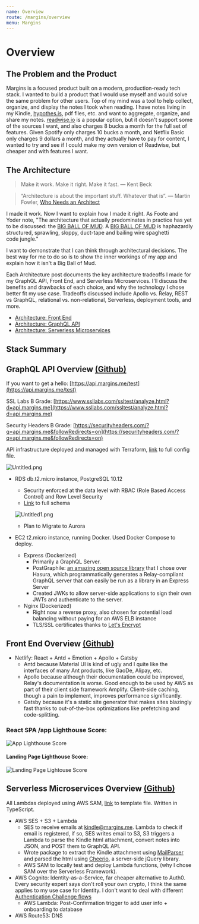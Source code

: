 ```yaml
---
name: Overview
route: /margins/overview
menu: Margins 
---
```

# Overview
## The Problem and the Product

Margins is a focused product built on a modern, production-ready tech stack. I wanted to build a product that I would use myself and would solve the same problem for other users. Top of my mind was a tool to help collect, organize, and display the notes I took when reading. I have notes living in my Kindle, [hypothes.is](http://hypothes.is), pdf files, etc. and want to aggregate, organize, and share my notes. [readwise.io](http://readwise.io) is a popular option, but it doesn't support some of the sources I want, and also charges 8 bucks a month for the full set of features. Given Spotify only charges 10 bucks a month, and Netflix Basic only charges 9 dollars a month, and they actually have to pay for content, I wanted to try and see if I could make my own version of Readwise, but cheaper and with features I want. 

## The Architecture

> Make it work. Make it right. Make it fast. — Kent Beck

> “Architecture is about the important stuff. Whatever that is”. — Martin Fowler, [Who Needs an Architect](https://martinfowler.com/ieeeSoftware/whoNeedsArchitect.pdf)

I made it work. Now I want to explain how I made it right. As Foote and Yoder note, "The architecture that actually predominates in practice has yet to be discussed: the [BIG BALL OF MUD](http://www.laputan.org/mud/mud.html#BigBallOfMud). A [BIG BALL OF MUD](http://www.laputan.org/mud/mud.html#BigBallOfMud) is haphazardly structured, sprawling, sloppy, duct-tape and bailing wire spaghetti code jungle."

I want to demonstrate that I can think through architectural decisions. The best way for me to do so is to show the inner workings of my app and explain how it isn't a Big Ball of Mud.

Each Architecture post documents the key architecture tradeoffs I made for my GraphQL API, Front End, and Serverless Microservices. I'll discuss the benefits and drawbacks of each choice, and why the technology I chose better fit my use case. Tradeoffs discussed include  Apollo vs. Relay, REST vs GraphQL, relational vs. non-relational, Serverless, deployment tools, and more.

- [Architecture: Front End](./front-end)
- [Architecture: GraphQL API](./graphql-api)
- [Architecture: Serverless Microservices](./serverless-microservices)

## Stack Summary

## GraphQL API Overview [(Github)](https://github.com/alexliusq/margins-services/tree/master/graphql-api)

If you want to get a hello: [https://api.margins.me/test](https://api.margins.me/test)

SSL Labs B Grade: [https://www.ssllabs.com/ssltest/analyze.html?d=api.margins.me](https://www.ssllabs.com/ssltest/analyze.html?d=api.margins.me)

Security Headers B Grade: [https://securityheaders.com/?q=api.margins.me&followRedirects=on](https://securityheaders.com/?q=api.margins.me&followRedirects=on)

API infrastructure deployed and managed with Terraform, [link](https://github.com/alexliusq/margins-services/blob/master/graphql-api/terraform/main.tf) to full config file.

![Untitled.png](Untitled.png)

- RDS db.t2.micro instance, PostgreSQL 10.12
    - Security enforced at the data level with RBAC (Role Based Access Control) and Row Level Security
    - [Link](https://github.com/alexliusq/margins-services/blob/master/graphql-api/db/init/00-schema.sql) to full schema

    ![Untitled1.png](Untitled1.png)

    - Plan to Migrate to Aurora
- EC2 t2.micro instance, running Docker. Used Docker Compose to deploy.
    - Express (Dockerized)
        - Primarily a GraphQL Server.
        - PostGraphile: [an amazing open source library](https://www.graphile.org/postgraphile/) that I chose over Hasura, which programmatically generates a Relay-compliant GraphQL server that can easily be run as a library in an Express Server
        - Created JWKs to allow server-side applications to sign their own JWTs and authenticate to the server.
    - Nginx (Dockerized)
        - Right now a reverse proxy, also chosen for potential load balancing without paying for an AWS ELB instance
        - TLS/SSL certificates thanks to [Let's Encrypt](https://letsencrypt.org/)

## Front End Overview [(Github)](https://github.com/alexliusq/margins-me-frontend)

- Netlify: React + Antd + Emotion + Apollo + Gatsby
    - Antd because Material UI is kind of ugly and I quite like the interfaces of many Ant products, like GaoDe, Alipay, etc.
    - Apollo because although their documentation could be improved, Relay's documentation is worse. Good enough to be used by AWS as part of their client side framework Amplify. Client-side caching, though a pain to implement, improves performance significantly.
    - Gatsby because it's a static site generator that makes sites blazingly fast thanks to out-of-the-box optimizations like prefetching and code-splitting.

### React SPA /app Lighthouse Score:
![App Lighthouse Score](./app-lighthouse.png)

#### Landing Page Lighthouse Score:
![Landing Page Lightouse Score](./landing-lighthouse.png)
## Serverless Microservices Overview [(Github)](https://github.com/alexliusq/margins-services/tree/master/lambdas)

All Lambdas deployed using AWS SAM, [link](https://github.com/alexliusq/margins-services/blob/master/lambdas/template.yaml) to template file. Written in TypeScript.

- AWS SES + S3 + Lambda
    - SES to receive emails at kindle@margins.me. Lambda to check if email is registered, if so, SES writes email to S3, S3 triggers a Lambda to parse the Kindle html attachment, convert notes into JSON, and POST them to GraphQL API.
    - Wrote package to extract the Kindle attachment using [MailParser](https://mailparser.io/) and parsed the html using [Cheerio](https://cheerio.js.org/), a server-side jQuery library.
    - AWS SAM to locally test and deploy Lambda functions, (why I chose SAM over the Serverless Framework).
- AWS Cognito: Identity-as-a-Service, far cheaper alternative to Auth0. Every security expert says don't roll your own crypto, I think the same applies to my use case for Identity. I don't want to deal with different [Authentication Challenge flows](https://docs.aws.amazon.com/cognito/latest/developerguide/amazon-cognito-user-pools-authentication-flow.html)
    - AWS Lambda: Post-Confirmation trigger to add user info + onboarding to database
- AWS Route53: DNS